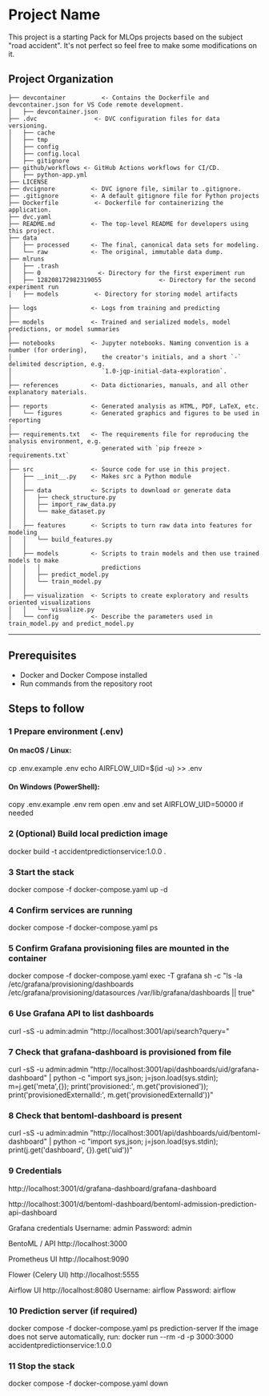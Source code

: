 Project Name
==============================

This project is a starting Pack for MLOps projects based on the subject "road accident". It's not perfect so feel free to make some modifications on it.

Project Organization
------------
    ├── devcontainer          <- Contains the Dockerfile and devcontainer.json for VS Code remote development.
    │   ├── devcontainer.json
    ├── .dvc                <- DVC configuration files for data versioning.
    │   ├── cache
    │   ├── tmp
    │   ├── config
    │   ├── config.local
    │   ├── gitignore
    ├── github/workflows <- GitHub Actions workflows for CI/CD.
    │   ├── python-app.yml 
    ├── LICENSE
    ├── dvcignore          <- DVC ignore file, similar to .gitignore.
    ├── .gitignore         <- A default gitignore file for Python projects
    ├── Dockerfile          <- Dockerfile for containerizing the application.
    ├── dvc.yaml 
    ├── README.md          <- The top-level README for developers using this project.
    ├── data
    │   ├── processed      <- The final, canonical data sets for modeling.
    │   └── raw            <- The original, immutable data dump.
    ├── mlruns
    │   ├── .trash
    │   ├── 0                <- Directory for the first experiment run
    │   ├── 128208172982319055                <- Directory for the second experiment run
    │   ├── models          <- Directory for storing model artifacts

    ├── logs               <- Logs from training and predicting
    │
    ├── models             <- Trained and serialized models, model predictions, or model summaries
    │
    ├── notebooks          <- Jupyter notebooks. Naming convention is a number (for ordering),
    │                         the creator's initials, and a short `-` delimited description, e.g.
    │                         `1.0-jqp-initial-data-exploration`.
    │
    ├── references         <- Data dictionaries, manuals, and all other explanatory materials.
    │
    ├── reports            <- Generated analysis as HTML, PDF, LaTeX, etc.
    │   └── figures        <- Generated graphics and figures to be used in reporting
    │
    ├── requirements.txt   <- The requirements file for reproducing the analysis environment, e.g.
    │                         generated with `pip freeze > requirements.txt`
    │
    ├── src                <- Source code for use in this project.
    │   ├── __init__.py    <- Makes src a Python module
    │   │
    │   ├── data           <- Scripts to download or generate data
    │   │   ├── check_structure.py    
    │   │   ├── import_raw_data.py 
    │   │   └── make_dataset.py
    │   │
    │   ├── features       <- Scripts to turn raw data into features for modeling
    │   │   └── build_features.py
    │   │
    │   ├── models         <- Scripts to train models and then use trained models to make
    │   │   │                 predictions
    │   │   ├── predict_model.py
    │   │   └── train_model.py
    │   │
    │   ├── visualization  <- Scripts to create exploratory and results oriented visualizations
    │   │   └── visualize.py
    │   └── config         <- Describe the parameters used in train_model.py and predict_model.py

---------

## Prerequisites
- Docker and Docker Compose installed
- Run commands from the repository root

## Steps to follow

### 1 Prepare environment (.env)
#### On macOS / Linux:
cp .env.example .env
echo AIRFLOW_UID=$(id -u) >> .env

#### On Windows (PowerShell):
copy .env.example .env
rem open .env and set AIRFLOW_UID=50000 if needed

### 2 (Optional) Build local prediction image
docker build -t accidentpredictionservice:1.0.0 .

### 3 Start the stack
docker compose -f docker-compose.yaml up -d

### 4 Confirm services are running
docker compose -f docker-compose.yaml ps

### 5 Confirm Grafana provisioning files are mounted in the container
docker compose -f docker-compose.yaml exec -T grafana sh -c "ls -la /etc/grafana/provisioning/dashboards /etc/grafana/provisioning/datasources /var/lib/grafana/dashboards || true"

### 6 Use Grafana API to list dashboards
curl -sS -u admin:admin "http://localhost:3001/api/search?query="

### 7 Check that grafana-dashboard is provisioned from file
curl -sS -u admin:admin "http://localhost:3001/api/dashboards/uid/grafana-dashboard" | python -c "import sys,json; j=json.load(sys.stdin); m=j.get('meta',{}); print('provisioned:', m.get('provisioned')); print('provisionedExternalId:', m.get('provisionedExternalId'))"

### 8 Check that bentoml-dashboard is present
curl -sS -u admin:admin "http://localhost:3001/api/dashboards/uid/bentoml-dashboard" | python -c "import sys,json; j=json.load(sys.stdin); print(j.get('dashboard', {}).get('uid'))"

### 9 Credentials
http://localhost:3001/d/grafana-dashboard/grafana-dashboard

http://localhost:3001/d/bentoml-dashboard/bentoml-admission-prediction-api-dashboard

Grafana credentials
Username: admin
Password: admin

BentoML / API 
http://localhost:3000

Prometheus UI
http://localhost:9090

Flower (Celery UI) 
http://localhost:5555

Airflow UI
http://localhost:8080
Username: airflow
Password: airflow

### 10 Prediction server (if required)
docker compose -f docker-compose.yaml ps prediction-server
If the image does not serve automatically, run:
docker run --rm -d -p 3000:3000 accidentpredictionservice:1.0.0

### 11 Stop the stack
docker compose -f docker-compose.yaml down









